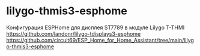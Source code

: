 # lilygo-thmis3-esphome
Конфигурация ESPHome для дисплея ST7789 в модуле Lilygo T-THMI
https://github.com/landonr/lilygo-tdisplays3-esphome
https://github.com/circuit69/ESP_Home_for_Home_Assistant/tree/main/lilygo-thmis3-esphome
